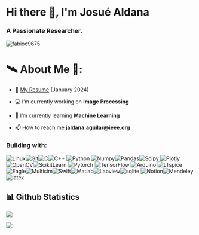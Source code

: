 <h1 align="left">Hi there 👋, I'm Josué Aldana</h1>
<h3 align="left">A Passionate Researcher.</h3>
 <img src="https://komarev.com/ghpvc/?username=fabioc9675" alt="fabioc9675" /> 
<p align="left">

# 🛰️ About Me 🔭:

-   📃 [My Resume](./ResearcherCV.pdf) (January 2024)

-   💻 I’m currently working on **Image Processing**

-   🌱 I’m currently learning **Machine Learning**

-   📫 How to reach me **jaldana.aguilar@ieee.org**

<h3 align="left">Building with: </h3>

![Linux](https://img.shields.io/badge/-linux-000?&logo=linux)![Git](https://img.shields.io/badge/-Git-000?&logo=Git)![C](https://img.shields.io/badge/-\-000?&logo=c)![C++](https://img.shields.io/badge/-\-000?&logo=cplusplus) ![Python](https://img.shields.io/badge/-Python-000?&logo=Python) ![Numpy](https://img.shields.io/badge/-Numpy-000?&logo=Numpy)![Pandas](https://img.shields.io/badge/-Pandas-000?&logo=Pandas)![Scipy](https://img.shields.io/badge/-Scipy-000?&logo=Scipy) ![Plotly](https://img.shields.io/badge/-Plotly-000?&logo=Plotly) ![OpenCV](https://img.shields.io/badge/-OpenCV-000?&logo=OpenCV)![ScikitLearn](https://img.shields.io/badge/-SkLearn-000?&logo=ScikitLearn) ![Pytorch](https://img.shields.io/badge/-Pytorch-000?&logo=Pytorch) ![TensorFlow](https://img.shields.io/badge/-TensorFlow-000?&logo=TensorFlow) ![Arduino](https://img.shields.io/badge/-Arduino-000?&logo=Arduino) ![LTspice](https://img.shields.io/badge/-LTspice-000?&logo=LTspice)![Eagle](https://img.shields.io/badge/-Eagle-000?&logo=Eagle)![Multisim](https://img.shields.io/badge/-Multisim-000?&logo=Multisim)![Swift](https://img.shields.io/badge/-Altium%20Designer-000?&logo=altiumdesigner)![Matlab](https://img.shields.io/badge/-Matlab-000?&logo=Matlab)![Labview](https://img.shields.io/badge/-Labview-000?&logo=Labview)![sqlite](https://img.shields.io/badge/-SQLite-000?&logo=sqlite) ![Notion](https://img.shields.io/badge/-Notion-000?&logo=Notion)![Mendeley](https://img.shields.io/badge/-Mendeley-000?&logo=Mendeley)![latex](https://img.shields.io/badge/-LaTeX-000?&logo=latex)



 
</p>

<h2 align="left">📊 Github Statistics </h2>
<p align="left">
 <a href="https://git.io/streak-stats">
    <img src="http://github-readme-streak-stats.herokuapp.com?user=aj23a&theme=react&background=0d1117&border=666">
  </a>
</p>

<p align="left"> <img src="https://github-readme-stats.vercel.app/api/top-langs/?username=aj23a&layout=compact&theme=tokyonight&custom_title=Top%20Languages">  </p>
